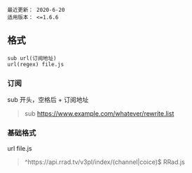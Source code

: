 ```
最近更新： 2020-6-20
适用版本： <=1.6.6
```

## 格式

```
sub url(订阅地址)
url(regex) file.js
```

### 订阅

sub 开头，空格后 + 订阅地址

> sub https://www.example.com/whatever/rewrite.list

### 基础格式

url file.js

> ^https://api\.rrad\.tv/v3pl/index/(channel|coice)$ RRad.js
